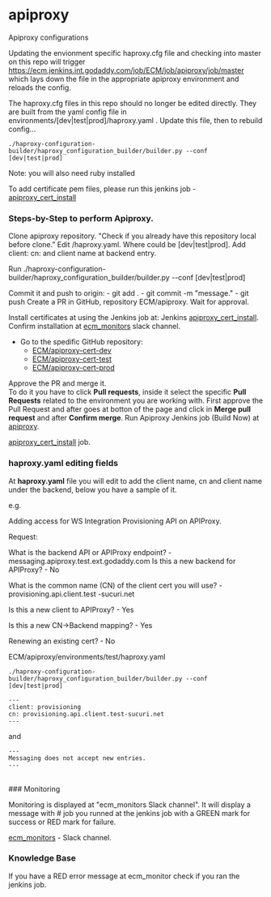 # apiproxy
Apiproxy configurations

Updating the envionment specific haproxy.cfg file and checking into master on this repo will trigger
https://ecm.jenkins.int.godaddy.com/job/ECM/job/apiproxy/job/master
which lays down the file in the appropriate apiproxy environment and reloads the config.

The haproxy.cfg files in this repo should no longer be edited directly.   They are built from the
yaml config file in environments/[dev|test|prod]/haproxy.yaml .   Update this file, then
to rebuild config...
```
./haproxy-configuration-builder/haproxy_configuration_builder/builder.py --conf [dev|test|prod]
```
Note: you will also need ruby installed

To add certificate pem files, please run this jenkins job - [apiproxy_cert_install](https://ecm.jenkins.int.godaddy.com/job/apiproxy_cert_install)

### Steps-by-Step to perform Apiproxy.

Clone apiproxy repository. "Check if you already have this repository local before clone."
Edit <environment>/haproxy.yaml. Where <environment> could be [dev|test|prod]. Add client: cn: and client name at backend entry.

Run ./haproxy-configuration-builder/haproxy_configuration_builder/builder.py --conf [dev|test|prod]
    
Commit it and push to origin:
    - git add .
    - git commit -m "message."
    - git push 
Create a PR in GitHub, repository ECM/apiproxy. Wait for approval.

Install certificates at using the Jenkins job at: Jenkins [apiproxy_cert_install](https://ecm.jenkins.int.godaddy.com/job/apiproxy_cert_install).
Confirm installation at [ecm_monitors](https://godaddy.slack.com/archives/C04S9FGV4) slack channel.
<br/>
- Go to the spedific GitHub repository:
    - [ECM/apiproxy-cert-dev](https://github.secureserver.net/ECM/apiproxy-certs-dev)
    - [ECM/apiproxy-cert-test](https://github.secureserver.net/ECM/apiproxy-certs-test)
    - [ECM/apiproxy-cert-prod](https://github.secureserver.net/ECM/apiproxy-certs-prod)

Approve the PR and merge it.
<br/>
To do it you have to click **Pull requests**, inside it select the specific **Pull Requests** related to the environment you are working with. First approve the Pull Request and after goes at botton of the page and click in **Merge pull request** and after **Confirm merge**.
Run Apiproxy Jenkins job (Build Now) at [apiproxy](https://ecm.jenkins.int.godaddy.com/job/ECM/job/apiproxy/job/master/).
<br/>

[apiproxy_cert_install](https://ecm.jenkins.int.godaddy.com/job/apiproxy_cert_install/) job.
<br/>

### haproxy.yaml editing fields

At **haproxy.yaml** file you will edit to add the client name, cn and client name under the backend, below you have a sample of it.

e.g.
    
Adding access for WS Integration Provisioning API on APIProxy.

Request:
    
What is the backend API or APIProxy endpoint? - messaging.apiproxy.test.ext.godaddy.com
Is this a new backend for APIProxy? - No
    
What is the common name (CN) of the client cert you will use? - provisioning.api.client.test -sucuri.net

Is this a new client to APIProxy? - Yes

Is this a new CN→Backend mapping? - Yes

Renewing an existing cert? - No

ECM/apiproxy/environments/test/haproxy.yaml

```
./haproxy-configuration-builder/haproxy_configuration_builder/builder.py --conf [dev|test|prod]
```
```
---
client: provisioning
cn: provisioning.api.client.test-sucuri.net
---
```
and
```
---
Messaging does not accept new entries.
---
```
<br/>
### Monitoring

Monitoring is displayed at "ecm_monitors Slack channel". It will display a message with # job you runned at the jenkins job with a GREEN mark for success or RED mark for failure.

[ecm_monitors](https://godaddy.slack.com/archives/C04S9FGV4) - Slack channel.

### Knowledge Base

If you have a RED error message at ecm_monitor check if you ran the jenkins job.
